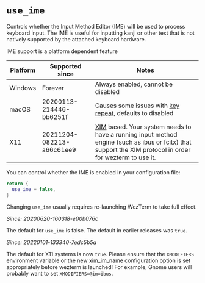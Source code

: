 # `use_ime`

Controls whether the Input Method Editor (IME) will be used to process keyboard
input.  The IME is useful for inputting kanji or other text that is not
natively supported by the attached keyboard hardware.

IME support is a platform dependent feature

|Platform  |Supported since|  Notes|
|----------|---------------|-------|
|Windows   |Forever        |Always enabled, cannot be disabled|
|macOS     |20200113-214446-bb6251f|Causes some issues with [key repeat](https://github.com/wez/wezterm/issues/1131), defaults to disabled|
|X11       |20211204-082213-a66c61ee9|[XIM](https://en.wikipedia.org/wiki/X_Input_Method) based. Your system needs to have a running input method engine (such as ibus or fcitx) that support the XIM protocol in order for wezterm to use it.|

You can control whether the IME is enabled in your configuration file:

```lua
return {
  use_ime = false,
}
```

Changing `use_ime` usually requires re-launching WezTerm to take full effect.

*Since: 20200620-160318-e00b076c*

The default for `use_ime` is false.  The default in earlier releases was `true`.


*Since: 20220101-133340-7edc5b5a*

The default for X11 systems is now `true`.  Please ensure that the `XMODIFIERS`
environment variable or the new [xim_im_name](xim_im_name.md) configuration
option is set appropriately before wezterm is launched!  For
example, Gnome users will probably want to set `XMODIFIERS=@im=ibus`.

